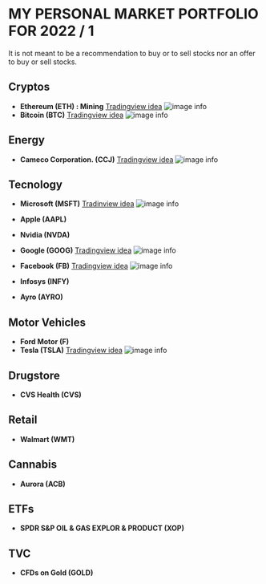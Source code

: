 # MY PERSONAL MARKET PORTFOLIO FOR 2022 / 1
It is not meant to be a recommendation to buy or to sell stocks nor an offer to buy or sell stocks. 

## Cryptos

- **Ethereum (ETH) : Mining**  [Tradingview idea](https://www.tradingview.com/chart/ETHUSD/5urYIxSb-ETHUSD-D-Prediction-Bullish-to-ETH-2-0/)
![image info](https://www.tradingview.com/i/5urYIxSb/)
- **Bitcoin (BTC)** [Tradingview idea](https://www.tradingview.com/chart/BTCUSD/FIdUwc0E-BTCUSD-D-Great-deal-at-price-rounding-70K/)
![image info](https://www.tradingview.com/i/FIdUwc0E/)

## Energy

- **Cameco Corporation. (CCJ)** [Tradingview idea](https://www.tradingview.com/chart/CCJ/pD2yloRh-CCJ-D-Cameco-Analyst-s-Opinion/)
![image info](https://www.tradingview.com/i/pD2yloRh/)



## Tecnology

- **Microsoft (MSFT)** [Tradinview idea](https://www.tradingview.com/chart/MSFT/QTWa7tWj-MSFT-D-Microsoft-MSFT-Up-54-YTD/)
![image info](https://www.tradingview.com/i/QTWa7tWj/)

- **Apple (AAPL)** 
- **Nvidia (NVDA)** 
- **Google (GOOG)** [Tradingview idea](https://www.tradingview.com/chart/GOOGL/zZNywHnP-GOOGL-D-Google-Stock-Forecast-2022-at-30/)
![image info](https://www.tradingview.com/i/zZNywHnP/)

- **Facebook (FB)** [Tradingview idea](https://www.tradingview.com/chart/FB/RGNX4UVR-FB-Meta-D-All-in-strong-fundamentals/)
![image info](https://www.tradingview.com/i/RGNX4UVR/)

- **Infosys (INFY)**  
- **Ayro (AYRO)** 


## Motor Vehicles

- **Ford Motor (F)** 
- **Tesla (TSLA)** [Tradingview idea](https://www.tradingview.com/chart/TSLA/lPeqMMiE-TSLA-D-Tesla-Is-a-Goldman-Sachs-Top-Pick-for-2022/)
![image info](https://www.tradingview.com/i/lPeqMMiE/)



## Drugstore

- **CVS Health (CVS)**



## Retail

- **Walmart (WMT)**



## Cannabis

- **Aurora (ACB)**



## ETFs

- **SPDR S&P OIL & GAS EXPLOR & PRODUCT (XOP)**


## TVC

- **CFDs on Gold (GOLD)**
